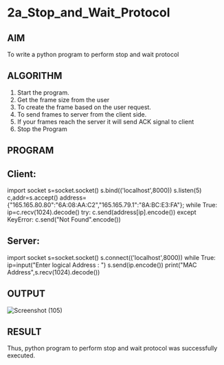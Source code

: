 # 2a_Stop_and_Wait_Protocol
## AIM 
To write a python program to perform stop and wait protocol
## ALGORITHM
1. Start the program.
2. Get the frame size from the user
3. To create the frame based on the user request.
4. To send frames to server from the client side.
5. If your frames reach the server it will send ACK signal to client
6. Stop the Program
## PROGRAM

## Client:

import socket 
s=socket.socket() 
s.bind(('localhost',8000)) 
s.listen(5) 
c,addr=s.accept() 
address={"165.165.80.80":"6A:08:AA:C2","165.165.79.1":"8A:BC:E3:FA"}; 
while True:
    ip=c.recv(1024).decode() 
    try:
        c.send(address[ip].encode()) 
    except KeyError:
        c.send("Not Found".encode())  

## Server:

import socket 
s=socket.socket() 
s.connect(('localhost',8000)) 
while True:
    ip=input("Enter logical Address : ")
    s.send(ip.encode())
    print("MAC Address",s.recv(1024).decode())

        
## OUTPUT

![Screenshot (105)](https://github.com/user-attachments/assets/c2fc48e7-b1f0-431a-9a79-4c1ec6fb08f7)


## RESULT
Thus, python program to perform stop and wait protocol was successfully executed.
